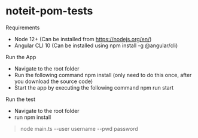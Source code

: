 # noteit-pom-tests


Requirements
- Node 12+ (Can be installed from https://nodejs.org/en/)
- Angular CLI 10 (Can be installed using npm install -g @angular/cli)

Run the App
- Navigate to the root folder
- Run the following command npm install (only need to do this once, after you download the source code)
- Start the app by executing the following command npm run start

Run the test
- Navigate to the root folder
- run npm install
> node main.ts --user username --pwd password
